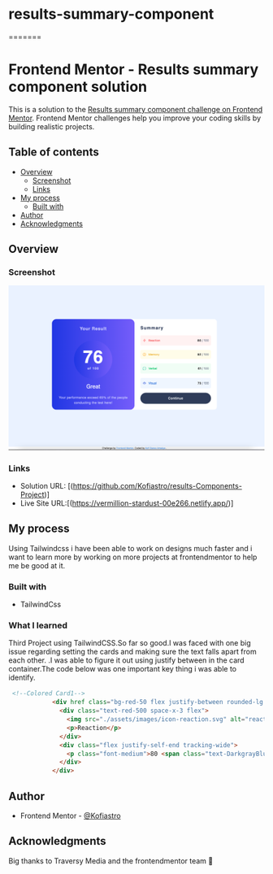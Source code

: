 # results-summary-component
=======
# Frontend Mentor - Results summary component solution

This is a solution to the [Results summary component challenge on Frontend Mentor](https://www.frontendmentor.io/challenges/results-summary-component-CE_K6s0maV). Frontend Mentor challenges help you improve your coding skills by building realistic projects. 

## Table of contents

- [Overview](#overview)
  - [Screenshot](#screenshot)
  - [Links](#links)
- [My process](#my-process)
  - [Built with](#built-with)
- [Author](#author)
- [Acknowledgments](#acknowledgments)

## Overview

### Screenshot

![](./assets/images/results.png)

### Links

- Solution URL: [(https://github.com/Kofiastro/results-Components-Project)]
- Live Site URL:[(https://vermillion-stardust-00e266.netlify.app/)]

## My process
Using Tailwindcss i have been able to work on designs much faster and i want to learn more by working on more projects at frontendmentor to help me be good at it.

### Built with

- TailwindCss

### What I learned

Third Project using TailwindCSS.So far so good.I was faced with one big issue regarding setting the cards and making sure the text falls apart from each other. .I was able to figure it out using justify between in the card container.The code below was one important key thing i was able to identify.

```html
 <!--Colored Card1-->
            <div href class="bg-red-50 flex justify-between rounded-lg px-3 py-4 ">
              <div class="text-red-500 space-x-3 flex">
                <img src="./assets/images/icon-reaction.svg" alt="reaction icon" />
                <p>Reaction</p>
              </div>
              <div class="flex justify-self-end tracking-wide">
                <p class="font-medium">80 <span class="text-DarkgrayBlue  font-light "> / 100</span></p>
              </div>
            </div>
```
## Author

- Frontend Mentor - [@Kofiastro](https://www.frontendmentor.io/profile/kofiastro)

## Acknowledgments

Big thanks to Traversy Media and the frontendmentor team 🎉
